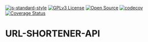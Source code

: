 [![js-standard-style](https://img.shields.io/badge/code%20style-standard-brightgreen.svg)](http://standardjs.com)
[![GPLv3 License](https://img.shields.io/badge/License-GPL%20v3-yellow.svg)](https://opensource.org/licenses/)
[![Open Source](https://badges.frapsoft.com/os/v1/open-source.svg?v=103)](https://opensource.org/)
[![codecov](https://codecov.io/gh/antoniomrrds/url-shortener-api/graph/badge.svg?token=5dgPrLYGlE)](https://codecov.io/gh/antoniomrrds/url-shortener-api)
[![Coverage Status](https://coveralls.io/repos/github/antoniomrrds/url-shortener-api/badge.svg)](https://coveralls.io/github/antoniomrrds/url-shortener-api)
# **URL-SHORTENER-API**
